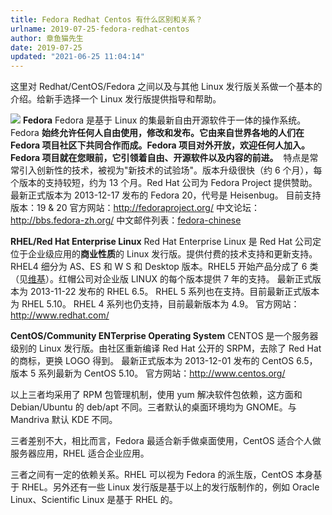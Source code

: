 ```yaml
---
title: Fedora Redhat Centos 有什么区别和关系？
urlname: 2019-07-25-fedora-redhat-centos
author: 章鱼猫先生
date: 2019-07-25
updated: "2021-06-25 11:04:14"
---
```


这里对 Redhat/CentOS/Fedora 之间以及与其他 Linux 发行版关系做一个基本的介绍。给新手选择一个 Linux 发行版提供指导和帮助。

![](https://shub-1251708715.cos.ap-guangzhou.myqcloud.com/elog-cookbook-img/Fu2Zm1XYDoC03zWbT9yI_r1MEDm2.png)
**Fedora**
Fedora 是基于 Linux 的集最新自由开源软件于一体的操作系统。Fedora **始终允许任何人自由使用，修改和发布。**它由来自世界各地的人们在 Fedora 项目社区下共同合作而成。Fedora 项目对外开放，欢迎任何人加入。Fedora 项目就在您眼前，它**引领着自由、开源软件以及内容的前进。**  特点是常常引入创新性的技术，被视为"新技术的试验场"。版本升级很快（约 6 个月），每个版本的支持较短，约为 13 个月。Red Hat 公司为 Fedora Project 提供赞助。
最新正式版本为 2013-12-17 发布的 Fedora 20，代号是 Heisenbug。
目前支持版本：19 & 20
官方网站：<http://fedoraproject.org/>
中文论坛：<http://bbs.fedora-zh.org/>
中文邮件列表：[fedora-chinese](https://admin.fedoraproject.org/mailman/listinfo/chinese)

**RHEL/Red Hat Enterprise Linux**
Red Hat Enterprise Linux 是 Red Hat 公司定位于企业级应用的**商业性质**的 Linux 发行版。提供付费的技术支持和更新支持。RHEL4 细分为 AS、ES 和 W S 和 Desktop 版本。RHEL5 开始产品分成了 6 类（见[维基](http://en.wikipedia.org/wiki/Red_Hat_Enterprise_Linux)）。红帽公司对企业版 LINUX 的每个版本提供 7 年的支持。
最新正式版本为 2013-11-22 发布的 RHEL 6.5。
RHEL 5 系列也在支持。目前最新正式版本为 RHEL 5.10。
RHEL 4 系列也仍支持，目前最新版本为 4.9。
官方网站：<http://www.redhat.com/>

**CentOS/Community ENTerprise Operating System**
CENTOS 是一个服务器级别的 Linux 发行版。由社区重新编译 Red Hat 公开的 SRPM，去除了 Red Hat 的商标，更换 LOGO 得到。
最新正式版本为 2013-12-01 发布的 CentOS 6.5，
版本 5 系列最新为 CentOS 5.10。
官方网站：<http://www.centos.org/>

以上三者均采用了 RPM 包管理机制，使用 yum 解决软件包依赖，这方面和 Debian/Ubuntu 的 deb/apt 不同。三者默认的桌面环境均为 GNOME。与 Mandriva 默认 KDE 不同。

三者差别不大，相比而言，Fedora 最适合新手做桌面使用，CentOS 适合个人做服务器应用，RHEL 适合企业应用。

三者之间有一定的依赖关系。RHEL 可以视为 Fedora 的派生版，CentOS 本身基于 RHEL。另外还有一些 Linux 发行版是基于以上的发行版制作的，例如 Oracle Linux、Scientific Linux 是基于 RHEL 的。
